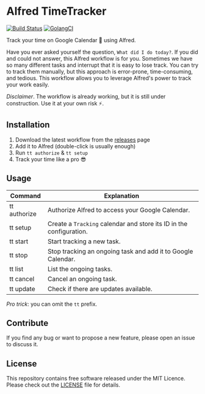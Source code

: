# Alfred TimeTracker

[![Build Status](https://travis-ci.com/davidepedranz/alfred-timetracker.svg?branch=master)](https://travis-ci.com/davidepedranz/alfred-timetracker)
[![GolangCI](https://golangci.com/badges/github.com/davidepedranz/alfred-timetracker.svg)](https://golangci.com/r/github.com/davidepedranz/alfred-timetracker)

Track your time on Google Calendar 📅 using Alfred.

Have you ever asked yourself the question, `What did I do today?`.
If you did and could not answer, this Alfred workflow is for you.
Sometimes we have so many different tasks and interrupt that it is easy to lose track.
You can try to track them manually, but this approach is error-prone, time-consuming, and tedious.
This workflow allows you to leverage Alfred's power to track your work easily.

*Disclaimer*. The workflow is already working, but it is still under construction. Use it at your own risk ⚡.

## Installation

1. Download the latest workflow from the [releases](https://github.com/davidepedranz/timetracker/releases) page
2. Add it to Alfred (double-click is usually enough)
3. Run `tt authorize` & `tt setup`
4. Track your time like a pro 😎

## Usage

| Command      | Explanation                                                         |
| ------------ | ------------------------------------------------------------------- |
| tt authorize | Authorize Alfred to access your Google Calendar.                    |
| tt setup     | Create a `Tracking` calendar and store its ID in the configuration. |
| tt start     | Start tracking a new task.                                          |
| tt stop      | Stop tracking an ongoing task and add it to Google Calendar.        |
| tt list      | List the ongoing tasks.                                             |
| tt cancel    | Cancel an ongoing task.                                             |
| tt update    | Check if there are updates available.                               |

*Pro trick*: you can omit the `tt` prefix.

## Contribute

If you find any bug or want to propose a new feature, please open an issue to discuss it.

## License

This repository contains free software released under the MIT Licence.
Please check out the [LICENSE](./LICENSE) file for details.
